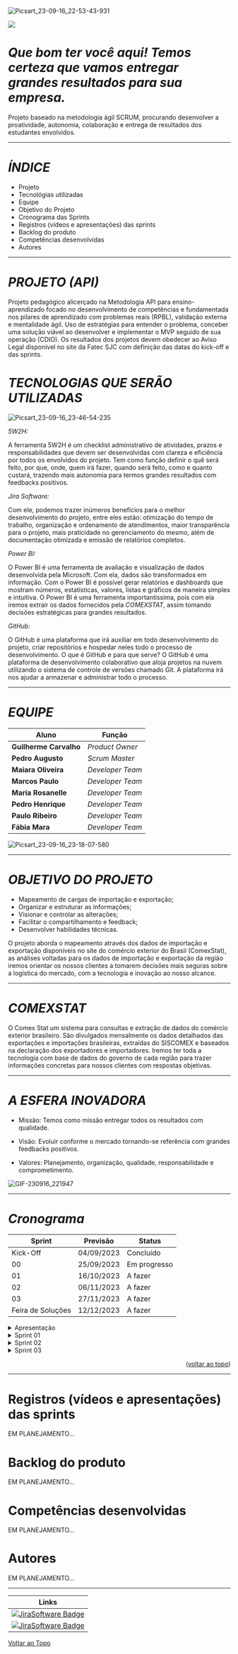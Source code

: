 ![Picsart_23-09-16_22-53-43-931](https://github.com/Guilhermecarvalhoribeiro/Esfera-Inovadora/assets/141978882/77370a3c-79f7-4c91-ac3a-01f384d24c97)


<a href="http://fatecsjc-prd.azurewebsites.net/"><img src="https://img.shields.io/badge/INSTITUIÇÃO%3A-FATEC SÃO JOSÉ DOS CAMPOS-blue"/></a></p>

# _Que bom ter você aqui! Temos certeza que vamos entregar grandes resultados para sua empresa._

Projeto baseado na metodologia ágil SCRUM, procurando desenvolver a proatividade, autonomia, colaboração e entrega de resultados dos estudantes envolvidos.

------------------------------------------------------------------------------------------------------------------------------------------
# *ÍNDICE*

* Projeto
* Tecnológias utilizadas
* Equipe
* Objetivo do Projeto
* Cronograma das Sprints
* Registros (vídeos e apresentações) das sprints
* Backlog do produto
* Competências desenvolvidas
* Autores

------------------------------------------------------------------------------------------------------------------------------------------
# *PROJETO (API)* 
Projeto pedagógico alicerçado na Metodologia API para ensino-aprendizado focado no desenvolvimento de competências e fundamentada nos pilares de aprendizado com problemas reais (RPBL), validação externa e mentalidade ágil. 
Uso de estratégias para entender o problema, conceber uma solução viável ao desenvolver e implementar o MVP seguido de sua operação (CDIO). 
Os resultados dos projetos devem obedecer ao Aviso Legal disponível no site da Fatec SJC com definição das datas do kick-off e das sprints.

# *TECNOLOGIAS QUE SERÃO UTILIZADAS*

![Picsart_23-09-16_23-46-54-235](https://github.com/Guilhermecarvalhoribeiro/Esfera-Inovadora/assets/141978882/6b2013b9-5234-40b2-ba70-fbeaceddd1a8)

*5W2H:*

A ferramenta 5W2H é um checklist administrativo de atividades, prazos e responsabilidades que devem ser desenvolvidas com clareza e eficiência por todos os envolvidos do projeto. Tem como função definir o quê será feito, por que, onde, quem irá fazer, quando será feito, como e quanto custará, trazendo mais autonomia para termos grandes resultados com feedbacks positivos.

*Jira Software:*

Com ele, podemos trazer inúmeros benefícios para o melhor desenvolvimento do projeto, entre eles estão: otimização do tempo de trabalho, organização e ordenamento de atendimentos, maior transparência para o projeto, mais praticidade no gerenciamento do mesmo, além de documentação otimizada e emissão de relatórios completos.

*Power BI:*

O Power BI é uma ferramenta de avaliação e visualização de dados desenvolvida pela Microsoft. Com ela, dados são transformados em informação. Com o Power BI é possível gerar relatórios e dashboards que mostram números, estatísticas, valores, listas e gráficos de maneira simples e intuitiva. O Power BI é uma ferramenta importantíssima, pois com ela iremos extrair os dados fornecidos pela *COMEXSTAT*, assim tomando decisões estratégicas para grandes resultados.

*GitHub:*

O GitHub é uma plataforma que irá auxiliar em todo desenvolvimento do projeto, criar repositórios e hospedar neles todo o processo de desenvolvimento. O que é GitHub e para que serve? O GitHub é uma plataforma de desenvolvimento colaborativo que aloja projetos na nuvem utilizando o sistema de controle de versões chamado Git. A plataforma irá nos ajudar a armazenar e administrar todo o processo.


------------------------------------------------------------------------------------------------------------------------------------------
# *EQUIPE*

| Aluno         | Função           	
| ---------------- | ---------------- 
|__Guilherme Carvalho__  | *Product Owner*  
|__Pedro Augusto__| *Scrum Master* 
|__Maiara Oliveira__  | *Developer Team*  
|__Marcos Paulo__  | *Developer Team* 
|__Maria Rosanelle__ | *Developer Team* 
|__Pedro Henrique__| *Developer Team*
|__Paulo Ribeiro__| *Developer Team*
|__Fábia Mara__| *Developer Team*

![Picsart_23-09-16_23-18-07-580](https://github.com/Guilhermecarvalhoribeiro/Esfera-Inovadora/assets/141978882/2fdbfd60-f418-4505-8175-8f94d419b2d3)

------------------------------------------------------------------------------------------------------------------------------------------
# *OBJETIVO DO PROJETO*
* Mapeamento de cargas de importação e exportação;
* Organizar e estruturar as informações;
* Visionar e controlar as alterações;
* Facilitar o compartilhamento e feedback;
* Desenvolver habilidades técnicas.

O projeto aborda o mapeamento através dos dados
de importação e exportação disponíveis no site do
comércio exterior do Brasil (ComexStat), as análises
voltadas para os dados de importação e exportação
da região iremos orientar os nossos clientes a
tomarem decisões mais seguras sobre a logística do
mercado, com a tecnologia e inovação ao nosso
alcance.

------------------------------------------------------------------------------------------------------------------------------------------
# *COMEXSTAT*
O Comex Stat um sistema para consultas e extração de
dados do comércio exterior brasileiro. São divulgados
mensalmente os dados detalhados das exportações e
importações brasileiras, extraídas do SISCOMEX e
baseados na declaração dos exportadores e
importadores. Iremos ter toda a tecnologia com base de
dados do governo de cada região para trazer
informações concretas para nossos clientes com
respostas objetivas.

------------------------------------------------------------------------------------------------------------------------------------------
# *A ESFERA INOVADORA*

* Missão: Temos como missão entregar todos os resultados com qualidade.

* Visão: Evoluir conforme o mercado tornando-se referência com grandes feedbacks positivos.

* Valores: Planejamento, organização, qualidade, responsabilidade e comprometimento.

![GIF-230916_221947](https://github.com/Guilhermecarvalhoribeiro/Esfera-Inovadora/assets/141978882/6737278e-3d8a-42bb-8425-b7e971a2fa28)


------------------------------------------------------------------------------------------------------------------------------------------
# *Cronograma*

Sprint | Previsão | Status|
|------|--------|------
|Kick-Off | 04/09/2023 | Concluído |
|00 | 25/09/2023 | Em progresso| 
|01|  16/10/2023| A fazer| 
|02| 06/11/2023 | A fazer|
|03| 27/11/2023 |A fazer | 
|Feira de Soluções|12/12/2023 |A fazer|

<details>
<summary>Apresentação</summary>

>Backlog
<div id="top"></div>
<p align="center">

 EM ANDAMENTO...
     
![ESFERA INOVADORA_ linha do tempo - Jira - Google Chrome 18_09_2023 00_05_11 (2)](https://github.com/Guilhermecarvalhoribeiro/Esfera-Inovadora/assets/141978882/bdd58102-0b99-4782-943f-7073262fd358)


<p align="center">
  
</details>

<details>
<summary>Sprint 01</summary>


>Backlog
<div id="top"></div>
<p align="center">
      
 EM DESENVOLVIMENTO...

</details>
  

<details>
<summary>Sprint 02</summary>

>Backlog
<div id="top"></div>
<p align="center">
    
  EM DESENVOLVIMENTO...

</details>
  

<details>
<summary>Sprint 03</summary>

>Backlog
<div id="top"></div>
<p align="center">
    
  EM DESENVOLVIMENTO...
  
</details>

<p align="right">(<a href="#top">voltar ao topo</a>)</p>

------------------------------------------------------------------------------------------------------------------------------------------

# Registros (vídeos e apresentações) das sprints
EM PLANEJAMENTO...

# Backlog do produto
EM PLANEJAMENTO...

# Competências desenvolvidas
EM PLANEJAMENTO...

# Autores
EM PLANEJAMENTO...

------------------------------------------------------------------------------------------------------------------------------------------

|      Links       |
| :-------------------------------------------------------------------------------------------------------------------------------------------------------------------------------------------------------------------------------------------------------------------------------------------------------------------------: |            
|    [![JiraSoftware Badge](https://github-production-user-asset-6210df.s3.amazonaws.com/141979700/267820843-92d874ba-2d74-4721-8402-b30cd8a4dce2.png)](https://pedrokill.atlassian.net/jira/projects?selectedProjectType=software)     
|    [![JiraSoftware Badge](https://github-production-user-asset-6210df.s3.amazonaws.com/141979700/267820260-f4e46aaa-5dad-49e9-bc09-e6dc37d72b12.png)](https://www.instagram.com/esfera_inovadora/)


<div id="voltartopo">
	<a href="#" id="subir">Voltar ao Topo</a>
</div>
